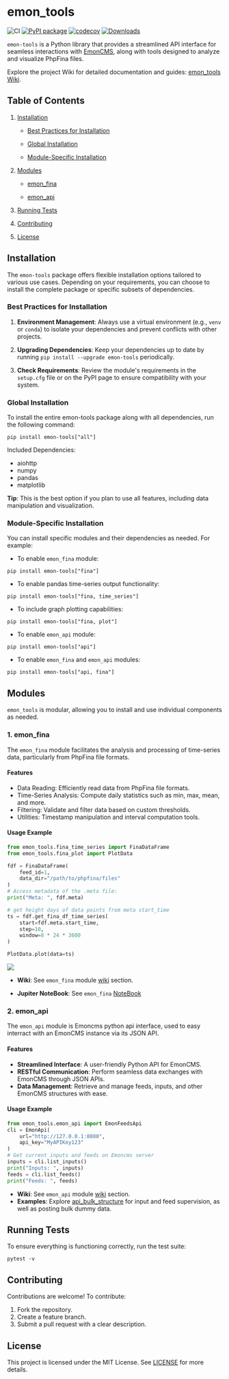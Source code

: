 # emon_tools

![CI](https://github.com/vemonitor/emon_tools/actions/workflows/python-package.yml/badge.svg?branch=main)
[![PyPI package](https://img.shields.io/pypi/v/emon_tools.svg)](https://pypi.org/project/emon_tools/)
[![codecov](https://codecov.io/gh/vemonitor/emon_tools/graph/badge.svg?token=M7VgGzkApi)](https://codecov.io/gh/vemonitor/emon_tools)
[![Downloads](https://static.pepy.tech/badge/emon_tools)](https://pepy.tech/project/emon_tools)

`emon-tools` is a Python library that provides a streamlined API interface for seamless interactions with [EmonCMS](https://emoncms.org/), along with tools designed to analyze and visualize PhpFina files.

Explore the project Wiki for detailed documentation and guides: [emon_tools Wiki](https://github.com/vemonitor/emon_tools/wiki).

## Table of Contents

1. [Installation](https://github.com/vemonitor/emon_tools/blob/main/README.md#installation)

    - [Best Practices for Installation](https://github.com/vemonitor/emon_tools/blob/main/README.md#installation)

    - [Global Installation](https://github.com/vemonitor/emon_tools/blob/main/README.md#global-installation)

    - [Module-Specific Installation](https://github.com/vemonitor/emon_tools/blob/main/README.md#installation)

2. [Modules](https://github.com/vemonitor/emon_tools/blob/main/README.md#modules)

    - [emon_fina](https://github.com/vemonitor/emon_tools/blob/main/README.md#emon_fina)

    - [emon_api](https://github.com/vemonitor/emon_tools/blob/main/README.md#emon_api)

3. [Running Tests](https://github.com/vemonitor/emon_tools/blob/main/README.md#running-tests)

4. [Contributing](https://github.com/vemonitor/emon_tools/blob/main/README.md#contributing)

5. [License](https://github.com/vemonitor/emon_tools/blob/main/README.md#license)

## Installation

The `emon-tools` package offers flexible installation options tailored to various use cases. Depending on your requirements, you can choose to install the complete package or specific subsets of dependencies.

### Best Practices for Installation

1. **Environment Management**: Always use a virtual environment (e.g., `venv` or `conda`) to isolate your dependencies and prevent conflicts with other projects.

2. **Upgrading Dependencies**: Keep your dependencies up to date by running `pip install --upgrade emon-tools` periodically.

3. **Check Requirements**: Review the module's requirements in the `setup.cfg` file or on the PyPI page to ensure compatibility with your system.

### Global Installation
To install the entire emon-tools package along with all dependencies, run the following command:

```
pip install emon-tools["all"]
```

Included Dependencies:
- aiohttp
- numpy
- pandas
- matplotlib

**Tip**: This is the best option if you plan to use all features, including data manipulation and visualization.

### Module-Specific Installation

You can install specific modules and their dependencies as needed. For example:  
- To enable `emon_fina` module:

```
pip install emon-tools["fina"]
```

- To enable pandas time-series output functionality:

```
pip install emon-tools["fina, time_series"]
```

- To include graph plotting capabilities:

```
pip install emon-tools["fina, plot"]
```

- To enable `emon_api` module:

```
pip install emon-tools["api"]
```

- To enable `emon_fina` and `emon_api` modules:

```
pip install emon-tools["api, fina"]
```

## Modules
`emon_tools` is modular, allowing you to install and use individual components as needed.

### 1. emon_fina

The `emon_fina` module facilitates the analysis and processing of time-series data, particularly from PhpFina file formats.

#### Features

- Data Reading: Efficiently read data from PhpFina file formats.
- Time-Series Analysis: Compute daily statistics such as min, max, mean, and more.
- Filtering: Validate and filter data based on custom thresholds.
- Utilities: Timestamp manipulation and interval computation tools.

#### Usage Example

```python
from emon_tools.fina_time_series import FinaDataFrame
from emon_tools.fina_plot import PlotData

fdf = FinaDataFrame(
    feed_id=1,
    data_dir="/path/to/phpfina/files"
)
# Access metadata of the .meta file:
print("Meta: ", fdf.meta)

# get height days of data points from meta start_time
ts = fdf.get_fina_df_time_series(
    start=fdf.meta.start_time,
    step=10,
    window=8 * 24 * 3600
)

PlotData.plot(data=ts)

```

<img src="https://github.com/vemonitor/emon_tools/blob/main/img/1_data_8_days.png" with="100%">

- **Wiki**: See `emon_fina` module [wiki](https://github.com/vemonitor/emon_tools/wiki/emon_fina) section.

- **Jupiter NoteBook**: See `emon_fina` [NoteBook](https://github.com/vemonitor/emon_tools/blob/main/notebook/emon_fina.ipynb)

### 2. emon_api

The `emon_api` module is Emoncms python api interface, used to easy interract with an EmonCMS instance via its JSON API.

#### Features

- **Streamlined Interface**: A user-friendly Python API for EmonCMS.
- **RESTful Communication**: Perform seamless data exchanges with EmonCMS through JSON APIs.
- **Data Management**: Retrieve and manage feeds, inputs, and other EmonCMS structures with ease.

#### Usage Example

```python
from emon_tools.emon_api import EmonFeedsApi
cli = EmonApi(
    url="http://127.0.0.1:8080",
    api_key="MyAPIKey123"
)
# Get current inputs and feeds on Emoncms server
inputs = cli.list_inputs()
print("Inputs: ", inputs)
feeds = cli.list_feeds()
print("Feeds: ", feeds)
```

- **Wiki**: See `emon_api` module [wiki](https://github.com/vemonitor/emon_tools/wiki/emon_api) section.
- **Examples**: Explore [api_bulk_structure](https://github.com/vemonitor/emon_tools/blob/main/examples/emon_api.py) for input and feed supervision, as well as posting bulk dummy data.

## Running Tests

To ensure everything is functioning correctly, run the test suite:

```
pytest -v
```

## Contributing

Contributions are welcome! To contribute:
1. Fork the repository.
2. Create a feature branch.
3. Submit a pull request with a clear description.

## License
This project is licensed under the MIT License. See [LICENSE](https://github.com/vemonitor/emon_tools/blob/main/LICENSE) for more details.
